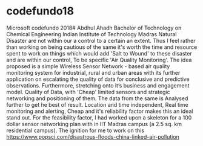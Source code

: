 # codefundo18
Microsoft codefundo 2018#
Abdhul Ahadh
Bachelor of Technology on Chemical Engineering
Indian Institute of Technology Madras
Natural Disaster are not within our a control to a certain an extent. Thus I feel rather than working on being cautious of the same it's worth the time and resource spent to work on things which would add  'Salt to Wound' to these disaster and are within our control, To be specific 'Air Quality Monitoring'. The idea proposed is a simple Wireless Sensor Network - based air quality monitoring system for industrial, rural and urban areas with its further application on escalating the quality of data for conclusive and predictive observations. Furthermore, stretching onto it’s business and engagement model. Quality of Data, with 'Cheap' limited sensors and strategic networking and positioning of them. The data from the same is Analysed further to get he best of result. Location and time independent, Real time monitoring and alerting, Cheap and it's reliability factor makes this an ideal stand out. For the feasibility factor, I had worked upon a skeleton for a 100 dollar sensor networking plan with in IIT Madras campus (a 2.5 sq. km residential campus). The ignition for me to work on this https://www.popsci.com/disastrous-floods-china-linked-air-pollution
